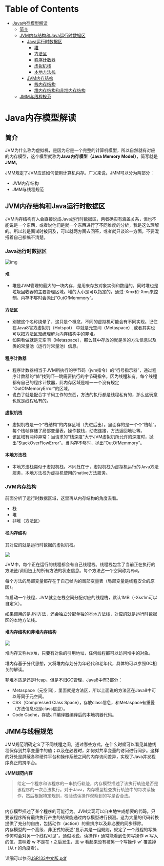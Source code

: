 # Table of Contents

* [Java内存模型解读](#java内存模型解读)
  * [简介](#简介)
  * [JVM内存结构和Java运行时数据区](#jvm内存结构和java运行时数据区)
    * [Java运行时数据区](#java运行时数据区)
      * [堆](#堆)
      * [方法区](#方法区)
      * [程序计数器](#程序计数器)
      * [虚拟机栈](#虚拟机栈)
      * [本地方法栈](#本地方法栈)
    * [JVM内存结构](#jvm内存结构)
      * [栈内存结构](#栈内存结构)
      * [堆内存结构和非堆内存结构](#堆内存结构和非堆内存结构)
  * [JMM与线程规范](#jmm与线程规范)



# Java内存模型解读

## 简介

JVM为什么称为虚拟机，是因为它是一个完整的计算机模型，所以自然就有对应的内存模型，这个模型就称为**Java内存模型（Java Memory Model）**，简写就是**JMM**。

JMM规定了JVM应该如何使用计算机内存。广义来说，JMM可以分为两部分：

- JVM内存结构
- JMM与线程规范

## JVM内存结构和Java运行时数据区

JVM内存结构有人会直接说成Java运行时数据区，两者确实有涵盖关系，但也不能说是一个东西，或者说他们是就一个东西进行了不同维度的分析，我是这么理解的。所以若是面试时被问及，可以就两方面去回答，或者就只谈论一方面，不要混搭着自己都搞不清楚。

### Java运行时数据区

![img](https://raw.githubusercontent.com/jlbluluai/xyz-notes/master/img/core/jvm004.png)

#### 堆

- 堆是JVM管理的最大的一块内存，是用来存放对象实例和数组的。同时堆也是垃圾回收器的主要管理区域。堆的大小是可以指定的，通过-Xmx和-Xms来控制。内存不够时会抛出“OutOfMemmory”。


#### 方法区

- 别被这个名称绕晕了，这只是个概念，不同的虚拟机可能会有不同实现。记住在Java8官方虚拟机（Hotspot） 中就是元空间（Metaspace）,或者其实也可以把方法区笼统理解为内存结构中的非堆。
- 如果看做就是元空间（Metaspace），那么其中存放的就是类的方法信息以及类的常量池（运行时常量池）信息。


#### 程序计数器

- 程序计数器相当于JVM所执行的字节码（jvm指令）的“行号指示器”，通过程序计数器的“值”找到吓一跳需要执行的字节码指令。因为线程私有，每个线程都有自己的程序计数器，此内存区域是唯一一个没有规定 “OutOfMemoryError”的区域。
- 说白了就是配合字节码工作的东西，方法的执行都是线程私有的，那么这玩意也就是线程私有的。


#### 虚拟机栈

- 虚拟机栈是一个“栈结构”的内存区域（先进后出）。里面存的是一个个“栈帧”。每个栈帧存储了局部变量表，操作数栈，动态连接，方法返回地址等。
- 该区域有两种异常：当请求的“栈深度”大于JVM虚拟机所允许的深度时，抛出“StackOverFlowError”。当内存不够时，抛出“OutOfMemmory”。


#### 本地方法栈

- 本地方法栈类似于虚拟机栈，不同处在于，虚拟机栈为虚拟机运行的Java方法服务，本地方法栈为虚拟机使用的native方法服务。


### JVM内存结构

前面分析了运行时数据区域，这里再从内存结构的角度去看。

- 栈
- 堆
- 非堆（方法区）

#### 栈内存结构

其对应的就是运行时数据的虚拟机栈。

![](http://106.15.233.185:8983/2d88cd95-8154-402d-860b-bee1b9e201f1.jpg)

JVM中，每个正在运行的线程都会有自己线程栈。线程栈包含了当前正在执行的方法链/调用链上的所有方法的状态信息。每个方法占一个空间称为`栈帧`。

每个方法的局部变量都存在于自己帧内的局部变量表（局部变量是线程安全的原因）。

每启动一个线程，JVM就会在栈空间分配对应的线程栈，默认1MB（-Xss1m可以自定义）。

如果调用的是JNI方法，还会独立分配单独的本地方法栈，对应的就是运行时数据区的本地方法栈。



#### 堆内存结构和非堆内存结构

![](http://106.15.233.185:8983/2f667ca7-b5e5-46ca-a790-fcc0b0efd9d3.jpg)

堆内存又称`共享堆`，只要有对象的引用地址，任何线程都可以访问堆中的对象。

堆内存基于分代思想，又将堆内存划分为年轻代和老年代，具体的可以参照GC相关的解读。

非堆本质是还是Heap，但是不归GC管理，Java8中有3部分：

- Metaspace（元空间），里面就是方法区，所以上面说的方法区在Java8中可以等同于元空间。
- CSS（Compressed Class Space），存放class信息，和Metaspace有重叠（方法信息也是class信息）。
- Code Cache，存放JIT编译器编译后的本地机器代码。


## JMM与线程规范

JMM规范明确定义了不同线程之间，通过哪些方式，在什么时候可以看见其他线程保存到共享变量中的值；以及在必要时，如何对共享变量的访问进行同步。这样的好处是屏蔽各种硬件平台和操作系统之间的内存访问差异，实现了Java并发程序真正的跨平台。

**JMM规范内容**

> 给定一个程序和该程序的一串执行轨迹，内存模型描述了该执行轨迹是否是该程序的一次合法执行。对于Java，内存模型检查执行轨迹中的每次读操作，然后根据特定规则，检验该读操作观察到的写是否合法。
<br/>
内存模型描述了某个程序的可能行为。JVM实现可以自由地生成想要的代码，只 要该程序所有最终执行产生的结果能通过内存模型进行预测。这为大量的代码转换提供了充分的自由，包括动作（action）的重排序以及非必要的同步移除。
<br/>
内存模型的一个高级、非正式的表述"显示其是一组规则，规定了一个线程的写操 作何时会对另一个线程可见"。通俗地说，读操作 r 通常能看到任何写操作 w 写入 的值，意味着 w 不是在 r 之后发生，且 w 看起来没有被另一个写操作 w' 覆盖掉 （从 r 的角度看）。

详细可以参阅[JSR133中文版.pdf](http://ifeve.com/wp-content/uploads/2014/03/JSR133%E4%B8%AD%E6%96%87%E7%89%88.pdf)
